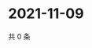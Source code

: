 # 2021-11-09

共 0 条

<!-- BEGIN WEIBO -->
<!-- 最后更新时间 Tue Nov 09 2021 02:00:50 GMT+0800 (China Standard Time) -->

<!-- END WEIBO -->
